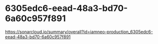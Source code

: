 # 6305edc6-eead-48a3-bd70-6a60c957f891
https://sonarcloud.io/summary/overall?id=iamneo-production_6305edc6-eead-48a3-bd70-6a60c957f891

